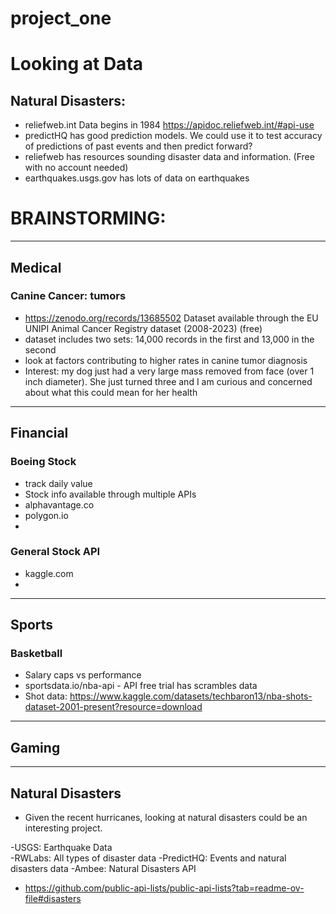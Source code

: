 # project_one

# Looking at Data
## Natural Disasters:
- reliefweb.int Data begins in 1984  https://apidoc.reliefweb.int/#api-use
- predictHQ has good prediction models. We could use it to test accuracy of predictions of past events and then predict forward?
- reliefweb has resources sounding disaster data and information. (Free with no account needed)
- earthquakes.usgs.gov has lots of data on earthquakes


# BRAINSTORMING:
***
## Medical
### Canine Cancer: tumors
- https://zenodo.org/records/13685502 Dataset available through the EU UNIPI Animal Cancer Registry dataset (2008-2023) (free)
- dataset includes two sets: 14,000 records in the first and 13,000 in the second
- look at factors contributing to higher rates in canine tumor diagnosis
- Interest: my dog just had a very large mass removed from face (over 1 inch diameter). She just turned three and I am curious and concerned about what this could mean for her health
***
## Financial
### Boeing Stock 
- track daily value
- Stock info available through multiple APIs
- alphavantage.co
- polygon.io
- 
### General Stock API
- kaggle.com
- 

***
## Sports
### Basketball
- Salary caps vs performance
- sportsdata.io/nba-api  - API free trial has scrambles data
- Shot data: https://www.kaggle.com/datasets/techbaron13/nba-shots-dataset-2001-present?resource=download


***
## Gaming

***
## Natural Disasters
- Given the recent hurricanes, looking at natural disasters could be an interesting project.

-USGS: Earthquake Data	
-RWLabs: All types of disaster data	
-PredictHQ: Events and natural disasters data
-Ambee: Natural Disasters API

- https://github.com/public-api-lists/public-api-lists?tab=readme-ov-file#disasters